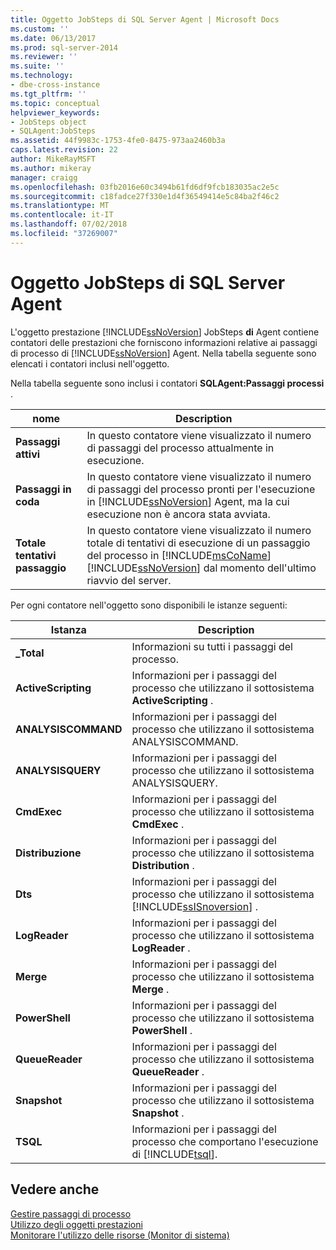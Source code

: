```yaml
---
title: Oggetto JobSteps di SQL Server Agent | Microsoft Docs
ms.custom: ''
ms.date: 06/13/2017
ms.prod: sql-server-2014
ms.reviewer: ''
ms.suite: ''
ms.technology:
- dbe-cross-instance
ms.tgt_pltfrm: ''
ms.topic: conceptual
helpviewer_keywords:
- JobSteps object
- SQLAgent:JobSteps
ms.assetid: 44f9983c-1753-4fe0-8475-973aa2460b3a
caps.latest.revision: 22
author: MikeRayMSFT
ms.author: mikeray
manager: craigg
ms.openlocfilehash: 03fb2016e60c3494b61fd6df9fcb183035ac2e5c
ms.sourcegitcommit: c18fadce27f330e1d4f36549414e5c84ba2f46c2
ms.translationtype: MT
ms.contentlocale: it-IT
ms.lasthandoff: 07/02/2018
ms.locfileid: "37269007"
---
```

# <a name="sql-server-agent-jobsteps-object"></a>Oggetto JobSteps di SQL Server Agent
  L'oggetto prestazione [!INCLUDE[ssNoVersion](../../includes/ssnoversion-md.md)] JobSteps **di** Agent contiene contatori delle prestazioni che forniscono informazioni relative ai passaggi di processo di [!INCLUDE[ssNoVersion](../../includes/ssnoversion-md.md)] Agent. Nella tabella seguente sono elencati i contatori inclusi nell'oggetto.  
  
 Nella tabella seguente sono inclusi i contatori **SQLAgent:Passaggi processi** .  
  
|nome|Description|  
|----------|-----------------|  
|**Passaggi attivi**|In questo contatore viene visualizzato il numero di passaggi del processo attualmente in esecuzione.|  
|**Passaggi in coda**|In questo contatore viene visualizzato il numero di passaggi del processo pronti per l'esecuzione in [!INCLUDE[ssNoVersion](../../includes/ssnoversion-md.md)] Agent, ma la cui esecuzione non è ancora stata avviata.|  
|**Totale tentativi passaggio**|In questo contatore viene visualizzato il numero totale di tentativi di esecuzione di un passaggio del processo in [!INCLUDE[msCoName](../../includes/msconame-md.md)] [!INCLUDE[ssNoVersion](../../includes/ssnoversion-md.md)] dal momento dell'ultimo riavvio del server.|  
  
 Per ogni contatore nell'oggetto sono disponibili le istanze seguenti:  
  
|Istanza|Description|  
|--------------|-----------------|  
|**_Total**|Informazioni su tutti i passaggi del processo.|  
|**ActiveScripting**|Informazioni per i passaggi del processo che utilizzano il sottosistema **ActiveScripting** .|  
|**ANALYSISCOMMAND**|Informazioni per i passaggi del processo che utilizzano il sottosistema ANALYSISCOMMAND.|  
|**ANALYSISQUERY**|Informazioni per i passaggi del processo che utilizzano il sottosistema ANALYSISQUERY.|  
|**CmdExec**|Informazioni per i passaggi del processo che utilizzano il sottosistema **CmdExec** .|  
|**Distribuzione**|Informazioni per i passaggi del processo che utilizzano il sottosistema **Distribution** .|  
|**Dts**|Informazioni per i passaggi del processo che utilizzano il sottosistema [!INCLUDE[ssISnoversion](../../includes/ssisnoversion-md.md)] .|  
|**LogReader**|Informazioni per i passaggi del processo che utilizzano il sottosistema **LogReader** .|  
|**Merge**|Informazioni per i passaggi del processo che utilizzano il sottosistema **Merge** .|  
|**PowerShell**|Informazioni per i passaggi del processo che utilizzano il sottosistema **PowerShell** .|  
|**QueueReader**|Informazioni per i passaggi del processo che utilizzano il sottosistema **QueueReader** .|  
|**Snapshot**|Informazioni per i passaggi del processo che utilizzano il sottosistema **Snapshot** .|  
|**TSQL**|Informazioni per i passaggi del processo che comportano l'esecuzione di [!INCLUDE[tsql](../../includes/tsql-md.md)].|  
  
## <a name="see-also"></a>Vedere anche  
 [Gestire passaggi di processo](../../ssms/agent/manage-job-steps.md)   
 [Utilizzo degli oggetti prestazioni](../../ssms/agent/use-performance-objects.md)   
 [Monitorare l'utilizzo delle risorse &#40;Monitor di sistema&#41;](monitor-resource-usage-system-monitor.md)  
  
  
